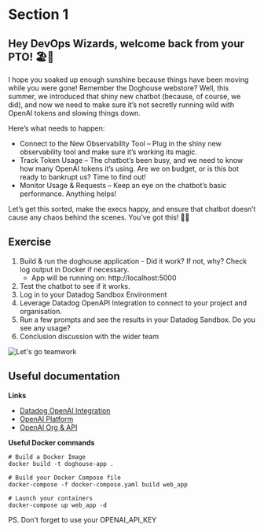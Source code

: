 # Section 1

## Hey DevOps Wizards, welcome back from your PTO! 🏖️🐾

I hope you soaked up enough sunshine because things have been moving while you were gone! Remember the Doghouse webstore? Well, this summer, we introduced that shiny new chatbot (because, of course, we did), and now we need to make sure it’s not secretly running wild with OpenAI tokens and slowing things down.

Here’s what needs to happen:

- Connect to the New Observability Tool – Plug in the shiny new observability tool and make sure it’s working its magic. 
- Track Token Usage – The chatbot’s been busy, and we need to know how many OpenAI tokens it’s using. Are we on budget, or is this bot ready to bankrupt us? Time to find out!
- Monitor Usage & Requests – Keep an eye on the chatbot’s basic performance. Anything helps! 


Let’s get this sorted, make the execs happy, and ensure that chatbot doesn’t cause any chaos behind the scenes. You’ve got this! 💪✨

## Exercise

1. Build & run the doghouse application - Did it work? If not, why? Check log output in Docker if necessary.
    - App will be running on: http://localhost:5000
2. Test the chatbot to see if it works.
3. Log in to your Datadog Sandbox Environment
4. Leverage Datadog OpenAPI Integration to connect to your project and organisation.
5. Run a few prompts and see the results in your Datadog Sandbox. Do you see any usage?
6. Conclusion discussion with the wider team

![Let's go teamwork](https://teamhood.com/wp-content/uploads/2022/09/teamwork-anchor-meme.jpg)


## Useful documentation

**Links**

- [Datadog OpenAI Integration](https://docs.datadoghq.com/integrations/openai/?tab=apikey)
- [OpenAI Platform](https://platform.openai.com/)
- [OpenAI Org & API](https://platform.openai.com/organization/api-keys)

**Useful Docker commands** 
```
# Build a Docker Image
docker build -t doghouse-app .

# Build your Docker Compose file
docker-compose -f docker-compose.yaml build web_app

# Launch your containers
docker-compose up web_app -d
```
PS. Don't forget to use your OPENAI_API_KEY
